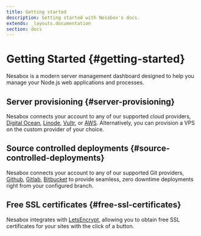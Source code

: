 ```yaml
---
title: Getting started
description: Getting started with Nesabox's docs.
extends: _layouts.documentation
section: docs
---
```


# Getting Started {#getting-started}

Nesabox is a modern server management dashboard designed to help you manage your Node.js web applications and processes.

## Server provisioning {#server-provisioning}
Nesabox connects your account to any of our supported cloud providers, [Digital Ocean](https://m.do.co/c/6f8db1ff34c8), [Linode](https://linode.com), [Vultr](https://www.vultr.com/?ref=7492549), or [AWS](https://aws.amazon.com). Alternatively, you can provision a VPS on the custom provider of your choice.


## Source controlled deployments {#source-controlled-deployments}

Nesabox connects your account to any of our supported Git providers, [Github](https://github.com), [Gitlab](https://gitlab.com), [Bitbucket](https://bitbucket.org) to provide seamless, zero downtime deployments right from your configured branch.

## Free SSL certificates {#free-ssl-certificates}

Nesabox integrates with [LetsEncrypt](https://letsencrypt.org), allowing you to obtain free SSL certificates for your sites with the click of a button.
